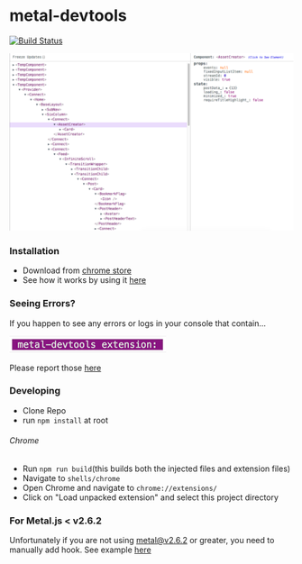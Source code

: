 # metal-devtools
[![Build Status](https://travis-ci.org/metal/metal-devtools.svg?branch=master)](https://travis-ci.org/metal/metal-devtools)

![Screenshot](images/screenshot1280x800.png)

### Installation
* Download from [chrome store](https://chrome.google.com/webstore/detail/metaljs-developer-tools/fagnjmppkokolnbloalifcmcooldhiik)
* See how it works by using it [here](https://metal.github.io/metal-devtools/)

### Seeing Errors?
If you happen to see any errors or logs in your console that contain...

![Screenshot](images/console_warning.png)

Please report those [here](https://github.com/metal/metal-devtools/issues/new)

### Developing
* Clone Repo
* run `npm install` at root

###### Chrome
* Run `npm run build`(this builds both the injected files and extension files)
* Navigate to `shells/chrome`
* Open Chrome and navigate to `chrome://extensions/`
* Click on "Load unpacked extension" and select this project directory

### For Metal.js < v2.6.2
Unfortunately if you are not using metal@v2.6.2 or greater, you need to manually add hook. See example [here](https://github.com/metal/metal.js/commit/06b837b9e2e6b072e66064308476d2f7661fa09c)
